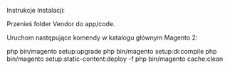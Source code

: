 Instrukcje Instalacji:

Przenieś folder Vendor do app/code.

Uruchom następujące komendy w katalogu głównym Magento 2:

php bin/magento setup:upgrade
php bin/magento setup:di:compile
php bin/magento setup:static-content:deploy -f
php bin/magento cache:clean
